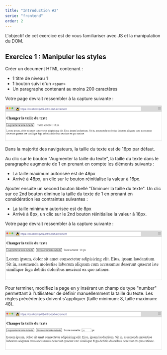 ```yaml
---
title: "Introduction #2"
serie: "frontend"
order: 2
--- 
```


L'objectif de cet exercice est de vous familiariser avec JS et la manipulation du DOM.

## Exercice 1 : Manipuler les styles

Créer un document HTML contenant : 

- 1 titre de niveau 1 
- 1 bouton suivi d'un `<span>`
- Un paragraphe contenant au moins 200 caractères

Votre page devrait ressembler à la capture suivante : 

![capture](./img/increment-2-1.png)

Dans la majorité des navigateurs, la taille du texte est  de 16px par défaut.

Au clic sur le bouton "Augmenter la taille du texte", la taille du texte dans le paragraphe augmente de 1 en prenant en compte les éléments suivants : 
- La taille maximum autorisée est de 48px
- Arrivé à 48px, un clic sur le bouton réinitialise la valeur à 16px.

Ajouter ensuite un second bouton libellé "Diminuer la taille du texte". Un clic sur ce 2nd bouton diminue la taille du texte de 1 en prenant en considération les contraintes suivantes :
- La taille minimum autorisée est de 8px
- Arrivé à 8px, un clic sur le 2nd bouton réinitialise la valeur à 16px.

Votre page devrait ressembler à la capture suivante :

![capture](./img/increment-2-2.png) 

Pour terminer, modifiez la page en y insérant un champ de type "number" permettant à l'utilisateur de définir manuellemment la taille du texte. Les règles précédentes doivent s'appliquer (taille minimum: 8, taille maximum: 48).

![capture](./img/increment-2-3.png) 

